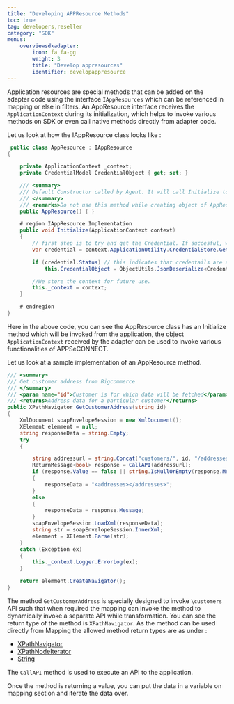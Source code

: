 ```yaml
---
title: "Developing APPResource Methods"
toc: true
tag: developers,reseller
category: "SDK"
menus:
    overviewsdkadapter: 
        icon: fa fa-gg
        weight: 3
        title: "Develop appresources"
        identifier: developappresource    
---
```

Application resources are special methods that can be added on the adapter code using the interface `IAppResources` which can 
be referenced in mapping or else in filters. An AppResource interface receives the `ApplicationContext` during its 
initialization, which helps to invoke various methods on SDK or even call native methods directly from 
adapter code. 

Let us look at how the IAppResource class looks like : 

```csharp
 public class AppResource : IAppResource
{

    private ApplicationContext _context;
    private CredentialModel CredentialObject { get; set; }

    /// <summary>
    /// Default Constructor called by Agent. It will call Initialize to pass Application context
    /// </summary>
    /// <remarks>Do not use this method while creating object of AppResource inside the adapter, as you will find ApplicationContext to null</remarks>
    public AppResource() { }

    # region IAppResource Implementation
    public void Initialize(ApplicationContext context)
    {
        // first step is to try and get the Credential. If succesful, we store it in object cache, so that every function does not need to get it.
        var credential = context.ApplicationUtility.CredentialStore.GetConnectionDetails();

        if (credential.Status) // this indicates that credentails are already saved in configuration, and we can get its value
            this.CredentialObject = ObjectUtils.JsonDeserialize<CredentialModel>(credential.Value);

        //We store the context for future use.
        this._context = context;
    }

    # endregion
}
```

Here in the above code, you can see the AppResource class has an Initialize method which will be invoked from the application, 
the object `ApplicationContext` received by the adapter can be used to invoke various functionalities of APPSeCONNECT. 

Let us look at a sample implementation of an AppResource method. 

```csharp
/// <summary>
/// Get customer address from Bigcommerce
/// </summary>
/// <param name="id">Customer is for which data will be fetched</param>
/// <returns>Address data for a particular customer</returns>
public XPathNavigator GetCustomerAddress(string id)
{
    XmlDocument soapEnvelopeSession = new XmlDocument();
    XElement elemment = null;
    string responseData = string.Empty;
    try
    {

        string addressurl = string.Concat("customers/", id, "/addresses.xml");
        ReturnMessage<bool> response = CallAPI(addressurl);
        if (response.Value == false || string.IsNullOrEmpty(response.Message))
        {
            responseData = "<addresses></addresses>";
        }
        else
        {
            responseData = response.Message;
        }
        soapEnvelopeSession.LoadXml(responseData);
        string str = soapEnvelopeSession.InnerXml;
        elemment = XElement.Parse(str);
    }
    catch (Exception ex)
    {
        this._context.Logger.ErrorLog(ex);
    }

    return elemment.CreateNavigator();
}
```

The method `GetCustomerAddress` is specially designed to invoke `\customers` API such that when required the 
mapping can invoke the method to dynamically invoke a separate API while transformation. You can see the 
return type of the method is `XPathNavigator`. As the method can be used directly from Mapping the allowed method 
return types are as under : 

- [XPathNavigator](https://docs.microsoft.com/en-us/dotnet/api/system.xml.xpath.xpathnavigator?view=netframework-4.7.2)
- [XPathNodeIterator](https://docs.microsoft.com/en-us/dotnet/api/system.xml.xpath.xpathnodeiterator?view=netframework-4.7.2)
- [String](https://docs.microsoft.com/en-us/dotnet/api/system.string)

The `CallAPI` method is used to execute an API to the application.

Once the method is returning a value, you can put the data in a variable on mapping section and iterate the data over. 
